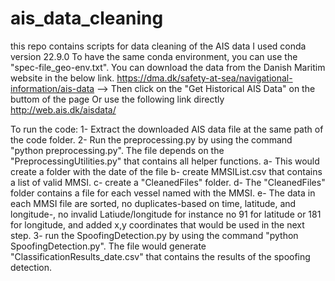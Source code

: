 # ais_data_cleaning
this repo contains scripts for data cleaning of the AIS data
I used conda version 22.9.0
To have the same conda environment, you can use the "spec-file_geo-env.txt". 
You can download the data from the Danish Maritim website in the below link. 
https://dma.dk/safety-at-sea/navigational-information/ais-data  --> Then click on the "Get Historical AIS Data" on the buttom of the page
Or use the following link directly http://web.ais.dk/aisdata/

To run the code:
1- Extract the downloaded AIS data file at the same path of the code folder.
2- Run the preprocessing.py by using the command "python preprocessing.py". The file depends on the "PreprocessingUtilities.py" that contains all helper functions.
  a- This would create a folder with the date of the file
  b- create MMSIList.csv that contains a list of valid MMSI. 
  c- create a "CleanedFiles" folder.
  d- The "CleanedFiles" folder contains a file for each vessel named with the MMSI.
  e- The data in each MMSI file are sorted, no duplicates-based on time, latitude, and longitude-, no invalid Latiude/longitude for instance no 91 for latitude or 181 for longitude, and added x,y coordinates that would be used in the next step. 
3- run the SpoofingDetection.py by using the command "python SpoofingDetection.py". The file would generate "ClassificationResults_date.csv" that contains the results of the spoofing detection. 
